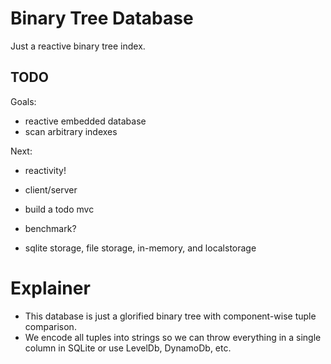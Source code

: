 # Binary Tree Database

Just a reactive binary tree index.


## TODO

Goals:
- reactive embedded database
- scan arbitrary indexes

Next:
- reactivity!
- client/server
- build a todo mvc
- benchmark?


- sqlite storage, file storage, in-memory, and localstorage

# Explainer

- This database is just a glorified binary tree with component-wise tuple comparison.
- We encode all tuples into strings so we can throw everything in a single column in SQLite or use LevelDb, DynamoDb, etc.
